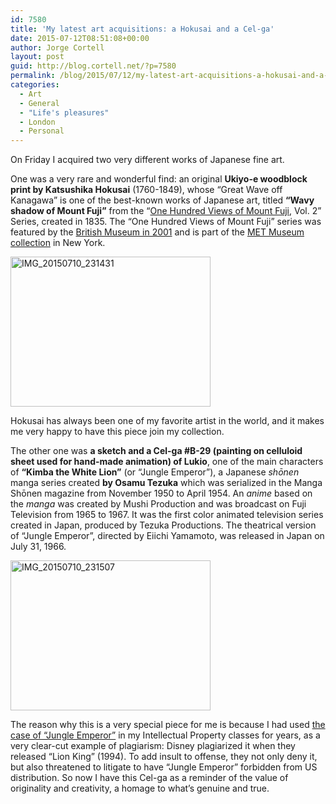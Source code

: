 ```yaml
---
id: 7580
title: 'My latest art acquisitions: a Hokusai and a Cel-ga'
date: 2015-07-12T08:51:08+00:00
author: Jorge Cortell
layout: post
guid: http://blog.cortell.net/?p=7580
permalink: /blog/2015/07/12/my-latest-art-acquisitions-a-hokusai-and-a-cel-ga/
categories:
  - Art
  - General
  - "Life's pleasures"
  - London
  - Personal
---
```

On Friday I acquired two very different works of Japanese fine art.

One was a very rare and wonderful find: an original **Ukiyo-e woodblock print by Katsushika Hokusai** (1760-1849), whose &#8220;Great Wave off Kanagawa&#8221; is one of the best-known works of Japanese art, titled **“Wavy shadow of Mount Fuji”** from the “<a href="http://www.degener.com/1606-2.htm" target="_blank">One Hundred Views of Mount Fuji</a>, Vol. 2” Series, created in 1835. The “One Hundred Views of Mount Fuji” series was featured by the <a href="https://www.britishmuseum.org/explore/online_tours/japan/views_of_mount_fuji/100_views_of_mount_fuji_a_sel.aspx" target="_blank">British Museum in 2001</a> and is part of the <a href="http://www.metmuseum.org/collection/the-collection-online/search/78803" target="_blank">MET Museum collection</a> in New York.

<img class=" aligncenter" src="https://farm1.staticflickr.com/477/19562282756_2bd31d08e4_n.jpg" alt="IMG_20150710_231431" width="320" height="240" />

Hokusai has always been one of my favorite artist in the world, and it makes me very happy to have this piece join my collection.

The other one was **a sketch and a Cel-ga #B-29 (painting on celluloid sheet used for hand-made animation) of Lukio**, one of the main characters of **“Kimba the White Lion”** (or “Jungle Emperor”), a Japanese _shōnen_ manga series created **by Osamu Tezuka** which was serialized in the Manga Shōnen magazine from November 1950 to April 1954. An _anime_ based on the _manga_ was created by Mushi Production and was broadcast on Fuji Television from 1965 to 1967. It was the first color animated television series created in Japan, produced by Tezuka Productions. The theatrical version of “Jungle Emperor”, directed by Eiichi Yamamoto, was released in Japan on July 31, 1966.

<img class=" aligncenter" src="https://farm1.staticflickr.com/318/19401876389_30d8d3640b_n.jpg" alt="IMG_20150710_231507" width="320" height="240" />

The reason why this is a very special piece for me is because I had used <a href="https://en.wikipedia.org/wiki/Kimba_the_White_Lion" target="_blank">the case of “Jungle Emperor”</a> in my Intellectual Property classes for years, as a very clear-cut example of plagiarism: Disney plagiarized it when they released “Lion King” (1994). To add insult to offense, they not only deny it, but also threatened to litigate to have “Jungle Emperor” forbidden from US distribution. So now I have this Cel-ga as a reminder of the value of originality and creativity, a homage to what&#8217;s genuine and true.